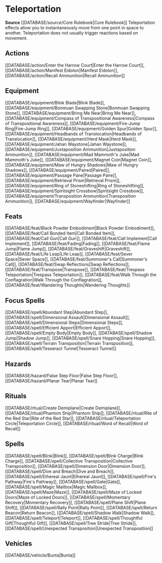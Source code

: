 ﻿---
id: '156'
name: Teleportation
rarity: Common
source: '[[DATABASE/source/Core Rulebook|Core Rulebook]]'
trait:
- Teleportation
type: Trait

---
# Teleportation

**Source** [[DATABASE/source/Core Rulebook|Core Rulebook]] 
Teleportation effects allow you to instantaneously move from one point in space to another. Teleportation does not usually trigger reactions based on movement.

## Actions

[[DATABASE/action/Enter the Harrow Court|Enter the Harrow Court]], [[DATABASE/action/Manifest Eidolon|Manifest Eidolon]], [[DATABASE/action/Recall Ammunition|Recall Ammunition]]

## Equipment

[[DATABASE/equipment/Blink Blade|Blink Blade]], [[DATABASE/equipment/Bonmuan Swapping Stone|Bonmuan Swapping Stone]], [[DATABASE/equipment/Bring Me Near|Bring Me Near]], [[DATABASE/equipment/Compass of Transpositional Awareness|Compass of Transpositional Awareness]], [[DATABASE/equipment/Fire-Jump Ring|Fire-Jump Ring]], [[DATABASE/equipment/Golden Spur|Golden Spur]], [[DATABASE/equipment/Headbands of Translocation|Headbands of Translocation]], [[DATABASE/equipment/Herd Mask|Herd Mask]], [[DATABASE/equipment/Jahan Waystone|Jahan Waystone]], [[DATABASE/equipment/Juxtaposition Ammunition|Juxtaposition Ammunition]], [[DATABASE/equipment/Mad Mammoth's Juke|Mad Mammoth's Juke]], [[DATABASE/equipment/Magnet Coin|Magnet Coin]], [[DATABASE/equipment/Maw of Hungry Shadows|Maw of Hungry Shadows]], [[DATABASE/equipment/Paired|Paired]], [[DATABASE/equipment/Passage Pane|Passage Pane]], [[DATABASE/equipment/Retrieval Prism|Retrieval Prism]], [[DATABASE/equipment/Ring of Stoneshifting|Ring of Stoneshifting]], [[DATABASE/equipment/Spiritsight Crossbow|Spiritsight Crossbow]], [[DATABASE/equipment/Transposition Ammunition|Transposition Ammunition]], [[DATABASE/equipment/Wayfinder|Wayfinder]]

## Feats

[[DATABASE/feat/Black Powder Embodiment|Black Powder Embodiment]], [[DATABASE/feat/Call Bonded Item|Call Bonded Item]], [[DATABASE/feat/Call Gun|Call Gun]], [[DATABASE/feat/Call Implement|Call Implement]], [[DATABASE/feat/Fading|Fading]], [[DATABASE/feat/Flame Jump|Flame Jump]], [[DATABASE/feat/Graveshift|Graveshift]], [[DATABASE/feat/Life Leap|Life Leap]], [[DATABASE/feat/Sever Space|Sever Space]], [[DATABASE/feat/Summoner's Call|Summoner's Call]], [[DATABASE/feat/Swap Reflections|Swap Reflections]], [[DATABASE/feat/Transpose|Transpose]], [[DATABASE/feat/Trespass Teleportation|Trespass Teleportation]], [[DATABASE/feat/Walk Through the Conflagration|Walk Through the Conflagration]], [[DATABASE/feat/Wandering Thoughts|Wandering Thoughts]]

## Focus Spells

[[DATABASE/spell/Abundant Step|Abundant Step]], [[DATABASE/spell/Dimensional Assault|Dimensional Assault]], [[DATABASE/spell/Dimensional Steps|Dimensional Steps]], [[DATABASE/spell/Efficient Apport|Efficient Apport]], [[DATABASE/spell/Empty Body|Empty Body]], [[DATABASE/spell/Shadow Jump|Shadow Jump]], [[DATABASE/spell/Snare Hopping|Snare Hopping]], [[DATABASE/spell/Terrain Transposition|Terrain Transposition]], [[DATABASE/spell/Tesseract Tunnel|Tesseract Tunnel]]

## Hazards

[[DATABASE/hazard/False Step Floor|False Step Floor]], [[DATABASE/hazard/Planar Tear|Planar Tear]]

## Rituals

[[DATABASE/ritual/Create Demiplane|Create Demiplane]], [[DATABASE/ritual/Phantom Ship|Phantom Ship]], [[DATABASE/ritual/Rite of the Red Star|Rite of the Red Star]], [[DATABASE/ritual/Teleportation Circle|Teleportation Circle]], [[DATABASE/ritual/Word of Recall|Word of Recall]]

## Spells

[[DATABASE/spell/Blink|Blink]], [[DATABASE/spell/Blink Charge|Blink Charge]], [[DATABASE/spell/Collective Transposition|Collective Transposition]], [[DATABASE/spell/Dimension Door|Dimension Door]], [[DATABASE/spell/Dive and Breach|Dive and Breach]], [[DATABASE/spell/Ethereal Jaunt|Ethereal Jaunt]], [[DATABASE/spell/Fire's Pathway|Fire's Pathway]], [[DATABASE/spell/Gate|Gate]], [[DATABASE/spell/Magic Mailbox|Magic Mailbox]], [[DATABASE/spell/Maze|Maze]], [[DATABASE/spell/Maze of Locked Doors|Maze of Locked Doors]], [[DATABASE/spell/Momentary Recovery|Momentary Recovery]], [[DATABASE/spell/Plane Shift|Plane Shift]], [[DATABASE/spell/Rally Point|Rally Point]], [[DATABASE/spell/Return Beacon|Return Beacon]], [[DATABASE/spell/Shadow Walk|Shadow Walk]], [[DATABASE/spell/Teleport|Teleport]], [[DATABASE/spell/Thoughtful Gift|Thoughtful Gift]], [[DATABASE/spell/Tree Stride|Tree Stride]], [[DATABASE/spell/Unexpected Transposition|Unexpected Transposition]]

## Vehicles

[[DATABASE/vehicle/Bunta|Bunta]]